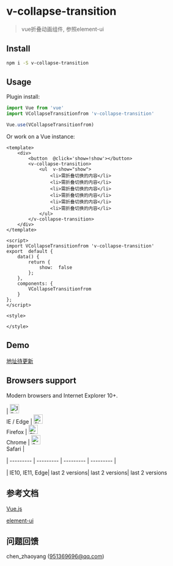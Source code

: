 

# v-collapse-transition
> vue折叠动画组件, 参照element-ui


## Install

```bash
npm i -S v-collapse-transition
```

## Usage

Plugin install:

```js
import Vue from 'vue'
import VCollapseTransitionfrom 'v-collapse-transition'

Vue.use(VCollapseTransitionfrom)
```

Or work on a Vue instance:

```
<template>
	<div>
		<button  @click='show=!show'></button>
		<v-collapse-transition>
			<ul  v-show="show">
				<li>需折叠切换的内容</li>
				<li>需折叠切换的内容</li>
				<li>需折叠切换的内容</li>
				<li>需折叠切换的内容</li>
				<li>需折叠切换的内容</li>
				<li>需折叠切换的内容</li>
			</ul>
		</v-collapse-transition>
	</div>
</template>

<script>
import VCollapseTransitionfrom 'v-collapse-transition'
export  default {
	data() {
		return {
			show:  false
		};
	},
	components: {
		VCollapseTransitionfrom 
	}
};
</script>

<style>

</style>
```


## Demo

[地址待更新](/)

## Browsers support

Modern browsers and Internet Explorer 10+.

| [<img src="https://raw.githubusercontent.com/alrra/browser-logos/master/src/edge/edge_48x48.png" alt="IE / Edge" width="24px" height="24px" />](http://godban.github.io/browsers-support-badges/)</br>IE / Edge | [<img src="https://raw.githubusercontent.com/alrra/browser-logos/master/src/firefox/firefox_48x48.png" alt="Firefox" width="24px" height="24px" />](http://godban.github.io/browsers-support-badges/)</br>Firefox | [<img src="https://raw.githubusercontent.com/alrra/browser-logos/master/src/chrome/chrome_48x48.png" alt="Chrome" width="24px" height="24px" />](http://godban.github.io/browsers-support-badges/)</br>Chrome | [<img src="https://raw.githubusercontent.com/alrra/browser-logos/master/src/safari/safari_48x48.png" alt="Safari" width="24px" height="24px" />](http://godban.github.io/browsers-support-badges/)</br>Safari |

| --------- | --------- | --------- | --------- |

| IE10, IE11, Edge| last 2 versions| last 2 versions| last 2 versions

## 参考文档


[Vue.js](https://cn.vuejs.org/v2/guide/)

[element-ui](http://element-cn.eleme.io/2.4/#/zh-CN)


## 问题回馈

chen_zhaoyang (951369696@qq.com)
